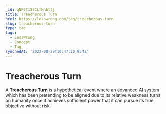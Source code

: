 ```yaml
---
_id: qNF7Ti87CLfHhbttj
title: Treacherous Turn
href: https://lesswrong.com/tag/treacherous-turn
slug: treacherous-turn
type: tag
tags:
  - LessWrong
  - Concept
  - Tag
synchedAt: '2022-08-29T10:47:20.954Z'
---
```


# Treacherous Turn

A **Treacherous Turn** is a hypothetical event where an advanced [AI](ai) system which has been pretending to be aligned due to its relative weakness turns on humanity once it achieves sufficient power that it can pursue its true objective without risk.
